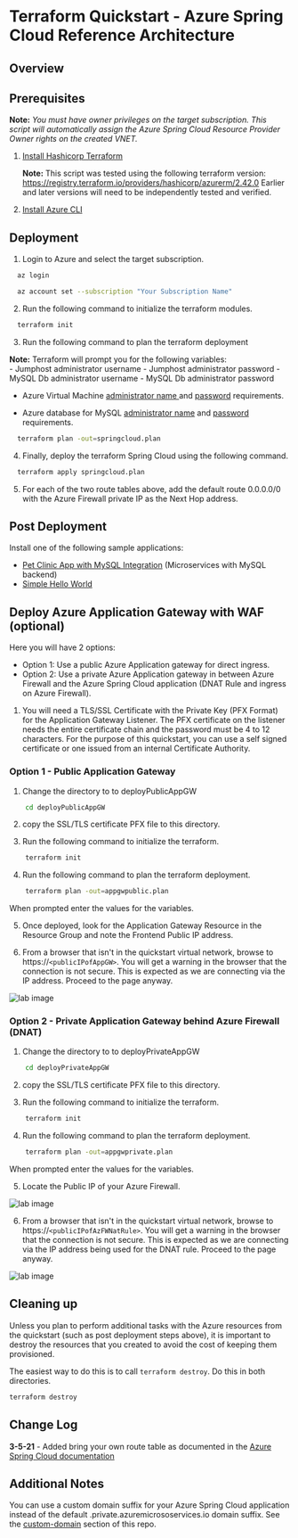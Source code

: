 # Terraform Quickstart - Azure Spring Cloud Reference Architecture

## Overview

## Prerequisites

**Note:** *You must have owner privileges on the target subscription. This script will automatically assign the Azure Spring Cloud Resource Provider Owner rights on the created VNET.*

1. [Install Hashicorp Terraform](https://www.terraform.io/downloads.html)

    **Note:** This script was tested using the following terraform version:
    https://registry.terraform.io/providers/hashicorp/azurerm/2.42.0
    Earlier and later versions will need to be independently tested and verified.

2. [Install Azure CLI](https://docs.microsoft.com/en-us/cli/azure/install-azure-cli)

## Deployment

1. Login to Azure and select the target subscription.

```bash
  az login

  az account set --subscription "Your Subscription Name"
```

2. Run the following command to initialize the terraform modules.

```bash
  terraform init
```

3. Run the following command to plan the terraform deployment

  **Note:** Terraform will prompt you for the following variables:  
    - Jumphost administrator username
    - Jumphost administrator password
    - MySQL Db administrator username
    - MySQL Db administrator password

  *    Azure Virtual Machine [administrator name ](https://docs.microsoft.com/en-us/azure/virtual-machines/windows/faq#what-are-the-username-requirements-when-creating-a-vm) and [password](https://docs.microsoft.com/en-us/azure/virtual-machines/windows/faq#what-are-the-password-requirements-when-creating-a-vm) requirements.

  *    Azure database for MySQL [administrator name](https://docs.microsoft.com/en-us/azure/mysql/quickstart-create-mysql-server-database-using-azure-cli#create-an-azure-database-for-mysql-server) and [password](https://docs.microsoft.com/en-us/azure/mysql/quickstart-create-mysql-server-database-using-azure-cli#create-an-azure-database-for-mysql-server) requirements.

```bash
  terraform plan -out=springcloud.plan
```

4. Finally, deploy the terraform Spring Cloud using the following command.

```bash
  terraform apply springcloud.plan
```

5. For each of the two route tables above, add the default route 0.0.0.0/0 with the Azure Firewall private IP as the Next Hop address.

## Post Deployment

Install one of the following sample applications:
* [Pet Clinic App with MySQL Integration](https://github.com/azure-samples/spring-petclinic-microservices) (Microservices with MySQL backend)
* [Simple Hello World](https://docs.microsoft.com/en-us/azure/spring-cloud/spring-cloud-quickstart?tabs=Azure-CLI&pivots=programming-language-java)

## Deploy Azure Application Gateway with WAF (optional)

Here you will have 2 options:
- Option 1: Use a public Azure Application gateway for direct ingress.
- Option 2: Use a private Azure Application gateway in between Azure Firewall and the Azure Spring Cloud application (DNAT Rule and ingress on Azure Firewall).

1. You will need a TLS/SSL Certificate with the Private Key (PFX Format) for the Application Gateway Listener. The PFX certificate on the listener needs the entire certificate chain and the password must be 4 to 12 characters. For the purpose of this quickstart, you can use a self signed certificate or one issued from an internal Certificate Authority.

### Option 1 - Public Application Gateway

1. Change the directory to to deployPublicAppGW

```bash
    cd deployPublicAppGW
```

2. copy the SSL/TLS certificate PFX file to this directory.

3. Run the following command to initialize the terraform.

```bash
    terraform init
```

4. Run the following command to plan the terraform deployment.

```bash
    terraform plan -out=appgwpublic.plan
```

When prompted enter the values for the variables.

5. Once deployed, look for the Application Gateway Resource in the Resource Group and note the Frontend Public IP address.

6. From a browser that isn't in the quickstart virtual network, browse to https://`<publicIPofAppGW>`. You will get a warning in the browser that the connection is not secure. This is expected as we are connecting via the IP address. Proceed to the page anyway.

![lab image](https://github.com/Azure/azure-spring-cloud-reference-architecture/blob/main/ARM/images/Petclinic-External.jpeg)

### Option 2 - Private Application Gateway behind Azure Firewall (DNAT)

1. Change the directory to to deployPrivateAppGW

```bash
    cd deployPrivateAppGW
```

2. copy the SSL/TLS certificate PFX file to this directory.

3. Run the following command to initialize the terraform.

```bash
    terraform init
```

4. Run the following command to plan the terraform deployment.

```bash
    terraform plan -out=appgwprivate.plan
```

When prompted enter the values for the variables.

5. Locate the Public IP of your Azure Firewall.

![lab image](https://github.com/Azure/azure-spring-cloud-reference-architecture/blob/main/terraform/images/azfwpip.jpeg)

6. From a browser that isn't in the quickstart virtual network, browse to https://`<publicIPofAzFWNatRule>`. You will get a warning in the browser that the connection is not secure. This is expected as we are connecting via the IP address being used for the DNAT rule. Proceed to the page anyway.

![lab image](https://github.com/Azure/azure-spring-cloud-reference-architecture/blob/main/ARM/images/Petclinic-External.jpeg)

## Cleaning up

Unless you plan to perform additional tasks with the Azure resources from the quickstart (such 
as post deployment steps above), it is important to destroy the resources that you created 
to avoid the cost of keeping them provisioned.

The easiest way to do this is to call `terraform destroy`. Do this in both directories.

```bash
terraform destroy
```

## Change Log

**3-5-21** - Added bring your own route table as documented in the [Azure Spring Cloud documentation](https://docs.microsoft.com/en-us/azure/spring-cloud/spring-cloud-tutorial-deploy-in-azure-virtual-network#bring-your-own-route-table)

## Additional Notes

You can use a custom domain suffix for your Azure Spring Cloud application instead of the default .private.azuremicrososervices.io domain suffix. See the [custom-domain](https://github.com/Azure/azure-spring-cloud-reference-architecture/blob/main/custom-domain/) section of this repo.